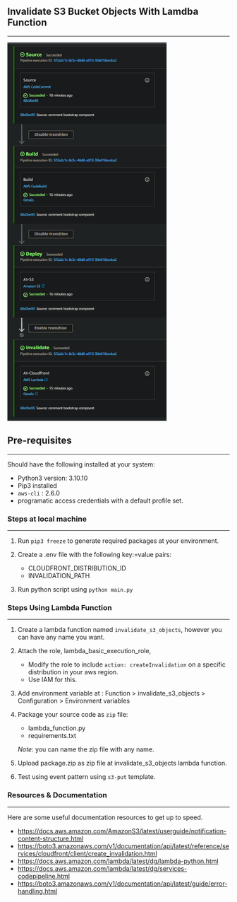 ## Invalidate S3 Bucket Objects With Lamdba Function
---
![sample-pipeline](./four-stage-example.png)

## Pre-requisites
---
Should have the following installed at your system:

- Python3 version: 3.10.10
- Pip3 installed
- `aws-cli` : 2.6.0
- programatic access credentials with a default profile set.

### Steps at local machine
---
1. Run `pip3 freeze` to generate required packages at your environment.
2. Create a .env file with the following key:=value pairs:

    - CLOUDFRONT_DISTRIBUTION_ID
    - INVALIDATION_PATH

3. Run python script using `python main.py`


### Steps Using Lambda Function
---
1. Create a lambda function named `invalidate_s3_objects`, however you can have any name you want.
2. Attach the role, lambda_basic_execution_role,

    - Modify the role to include `action: createInvalidation` on a specific distribution in your aws region.
    - Use IAM for this.

3. Add environment variable at : Function > invalidate_s3_objects > Configuration > Environment variables
4. Package your source code as `zip` file:
    - lambda_function.py
    - requirements.txt

    *Note*: you can name the zip file with any name.
5. Upload package.zip as zip file at invalidate_s3_objects lambda function.
6. Test using event pattern using `s3-put` template.


### Resources & Documentation
---
Here are some useful documentation resources to get up to speed.

- https://docs.aws.amazon.com/AmazonS3/latest/userguide/notification-content-structure.html
- https://boto3.amazonaws.com/v1/documentation/api/latest/reference/services/cloudfront/client/create_invalidation.html
- https://docs.aws.amazon.com/lambda/latest/dg/lambda-python.html
- https://docs.aws.amazon.com/lambda/latest/dg/services-codepipeline.html
- https://boto3.amazonaws.com/v1/documentation/api/latest/guide/error-handling.html